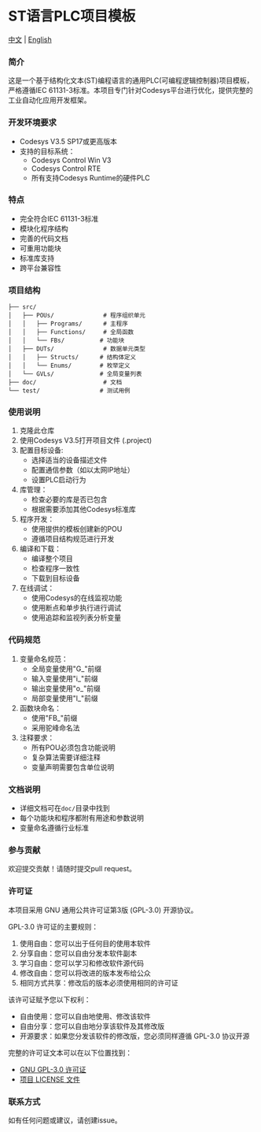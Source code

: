 # ST语言PLC项目模板

[中文](./README_CN.md) | [English](./README_EN.md)

### 简介
这是一个基于结构化文本(ST)编程语言的通用PLC(可编程逻辑控制器)项目模板，严格遵循IEC 61131-3标准。本项目专门针对Codesys平台进行优化，提供完整的工业自动化应用开发框架。

### 开发环境要求
- Codesys V3.5 SP17或更高版本
- 支持的目标系统：
  - Codesys Control Win V3
  - Codesys Control RTE
  - 所有支持Codesys Runtime的硬件PLC

### 特点
- 完全符合IEC 61131-3标准
- 模块化程序结构
- 完善的代码文档
- 可重用功能块
- 标准库支持
- 跨平台兼容性

### 项目结构
```
├── src/
│   ├── POUs/              # 程序组织单元
│   │   ├── Programs/      # 主程序
│   │   ├── Functions/     # 全局函数
│   │   └── FBs/          # 功能块
│   ├── DUTs/              # 数据单元类型
│   │   ├── Structs/      # 结构体定义
│   │   └── Enums/        # 枚举定义
│   └── GVLs/             # 全局变量列表
├── doc/                   # 文档
└── test/                 # 测试用例
```

### 使用说明
1. 克隆此仓库
2. 使用Codesys V3.5打开项目文件 (.project)
3. 配置目标设备:
   - 选择适当的设备描述文件
   - 配置通信参数（如以太网IP地址）
   - 设置PLC启动行为
4. 库管理：
   - 检查必要的库是否已包含
   - 根据需要添加其他Codesys标准库
5. 程序开发：
   - 使用提供的模板创建新的POU
   - 遵循项目结构规范进行开发
6. 编译和下载：
   - 编译整个项目
   - 检查程序一致性
   - 下载到目标设备
7. 在线调试：
   - 使用Codesys的在线监视功能
   - 使用断点和单步执行进行调试
   - 使用追踪和监视列表分析变量

### 代码规范
1. 变量命名规范：
   - 全局变量使用"G_"前缀
   - 输入变量使用"i_"前缀
   - 输出变量使用"o_"前缀
   - 局部变量使用"l_"前缀
2. 函数块命名：
   - 使用"FB_"前缀
   - 采用驼峰命名法
3. 注释要求：
   - 所有POU必须包含功能说明
   - 复杂算法需要详细注释
   - 变量声明需要包含单位说明

### 文档说明
- 详细文档可在`doc/`目录中找到
- 每个功能块和程序都附有用途和参数说明
- 变量命名遵循行业标准

### 参与贡献
欢迎提交贡献！请随时提交pull request。

### 许可证
本项目采用 GNU 通用公共许可证第3版 (GPL-3.0) 开源协议。

GPL-3.0 许可证的主要规则：
1. 使用自由：您可以出于任何目的使用本软件
2. 分享自由：您可以自由分发本软件副本
3. 学习自由：您可以学习和修改软件源代码
4. 修改自由：您可以将改进的版本发布给公众
5. 相同方式共享：修改后的版本必须使用相同的许可证

该许可证赋予您以下权利：
- 自由使用：您可以自由地使用、修改该软件
- 自由分享：您可以自由地分享该软件及其修改版
- 开源要求：如果您分发该软件的修改版，您必须同样遵循 GPL-3.0 协议开源

完整的许可证文本可以在以下位置找到：
- [GNU GPL-3.0 许可证](https://www.gnu.org/licenses/gpl-3.0.html)
- [项目 LICENSE 文件](./LICENSE)

### 联系方式
如有任何问题或建议，请创建issue。
